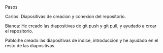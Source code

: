 Pasos

Carlos: Diapositivas de creacion y conexion del repositorio.

Bianca: He creado las diapositivas de git push y git pull, y ayudado a crear el repositorio.

Pablo:he creado las diapositivas de indice, introduccion y he ayudado en el resto de las diapositivas.

